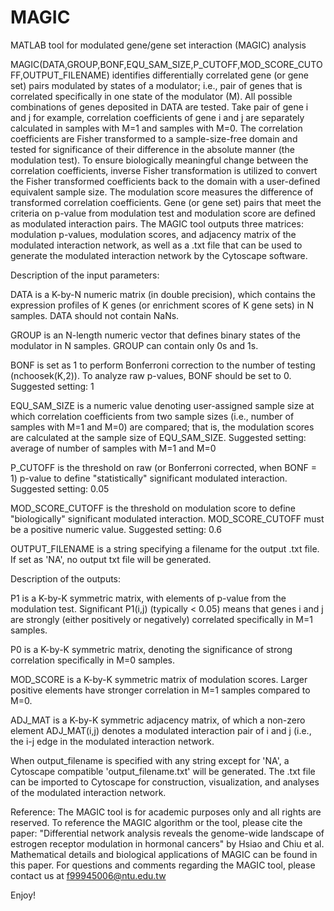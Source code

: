 # MAGIC
MATLAB tool for modulated gene/gene set interaction (MAGIC) analysis

MAGIC(DATA,GROUP,BONF,EQU_SAM_SIZE,P_CUTOFF,MOD_SCORE_CUTOFF,OUTPUT_FILENAME) identifies differentially correlated gene (or gene set) pairs modulated by states of a modulator; i.e., pair of genes that is correlated specifically in one state of the modulator (M). All possible combinations of genes deposited in DATA are tested. Take pair of gene i and j for example, correlation coefficients of gene i and j are separately calculated in samples with M=1 and samples with M=0. The correlation coefficients are Fisher transformed to a sample-size-free domain and tested for significance of their difference in the absolute manner (the modulation test). To ensure biologically meaningful change between the correlation coefficients, inverse Fisher transformation is utilized to convert the Fisher transformed coefficients back to the domain with a user-defined equivalent sample size. The modulation score measures the difference of transformed correlation coefficients. Gene (or gene set) pairs that meet the criteria on p-value from modulation test and modulation score are defined as modulated interaction pairs. The MAGIC tool outputs three matrices: modulation p-values, modulation scores, and adjacency matrix of the modulated interaction network, as well as a .txt file that can be used to generate the modulated interaction network by the Cytoscape software.

Description of the input parameters:

DATA is a K-by-N numeric matrix (in double precision), which contains the expression profiles of K genes (or enrichment scores of K gene sets) in N samples. DATA should not contain NaNs.

GROUP is an N-length numeric vector that defines binary states of the modulator in N samples. GROUP can contain only 0s and 1s.

BONF is set as 1 to perform Bonferroni correction to the number of testing (nchoosek(K,2)). To analyze raw p-values, BONF should be set to 0. Suggested setting: 1

EQU_SAM_SIZE is a numeric value denoting user-assigned sample size at which correlation coefficients from two sample sizes (i.e., number of samples with M=1 and M=0) are compared; that is, the modulation scores are calculated at the sample size of EQU_SAM_SIZE. Suggested setting: average of number of samples with M=1 and M=0

P_CUTOFF is the threshold on raw (or Bonferroni corrected, when BONF = 1) p-value to define "statistically" significant modulated interaction. Suggested setting: 0.05

MOD_SCORE_CUTOFF is the threshold on modulation score to define "biologically" significant modulated interaction. MOD_SCORE_CUTOFF must be a positive numeric value. Suggested setting: 0.6

OUTPUT_FILENAME is a string specifying a filename for the output .txt file. If set as 'NA', no output txt file will be generated.

Description of the outputs:

P1 is a K-by-K symmetric matrix, with elements of p-value from the modulation test. Significant P1(i,j) (typically < 0.05) means that genes i and j are strongly (either positively or negatively) correlated specifically in M=1 samples.

P0 is a K-by-K symmetric matrix, denoting the significance of strong correlation specifically in M=0 samples.

MOD_SCORE is a K-by-K symmetric matrix of modulation scores. Larger positive elements have stronger correlation in M=1 samples compared to M=0.

ADJ_MAT is a K-by-K symmetric adjacency matrix, of which a non-zero element ADJ_MAT(i,j) denotes a modulated interaction pair of i and j (i.e., the i-j edge in the modulated interaction network.

When output_filename is specified with any string except for 'NA', a Cytoscape compatible 'output_filename.txt' will be generated. The .txt file can be imported to Cytoscape for construction, visualization, and analyses of the modulated interaction network.

Reference: The MAGIC tool is for academic purposes only and all rights are reserved. To reference the MAGIC algorithm or the tool, please cite the paper: "Differential network analysis reveals the genome-wide landscape of estrogen receptor modulation in hormonal cancers" by Hsiao and Chiu et al. Mathematical details and biological applications of MAGIC can be found in this paper. For questions and comments regarding the MAGIC tool, please contact us at f99945006@ntu.edu.tw

Enjoy!
